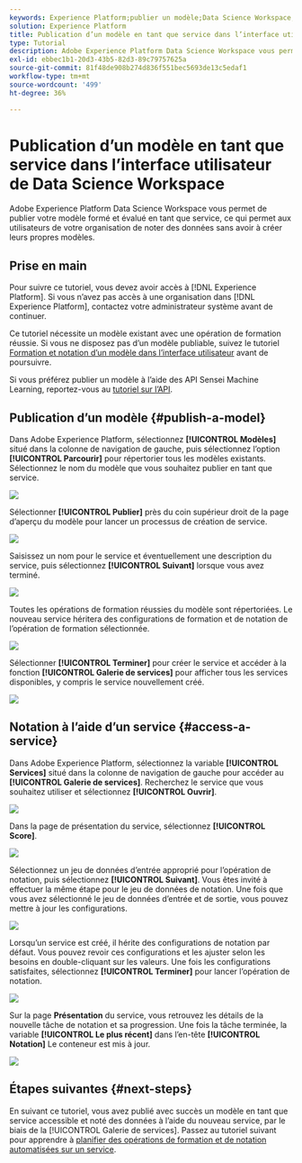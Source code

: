 ```yaml
---
keywords: Experience Platform;publier un modèle;Data Science Workspace;rubriques les plus consultées;noter un service
solution: Experience Platform
title: Publication d’un modèle en tant que service dans l’interface utilisateur de Data Science Workspace
type: Tutorial
description: Adobe Experience Platform Data Science Workspace vous permet de publier votre modèle formé et évalué en tant que service, ce qui permet aux utilisateurs de votre organisation de noter des données sans avoir à créer leurs propres modèles.
exl-id: ebbec1b1-20d3-43b5-82d3-89c79757625a
source-git-commit: 81f48de908b274d836f551bec5693de13c5edaf1
workflow-type: tm+mt
source-wordcount: '499'
ht-degree: 36%

---
```


# Publication d’un modèle en tant que service dans l’interface utilisateur de Data Science Workspace

Adobe Experience Platform Data Science Workspace vous permet de publier votre modèle formé et évalué en tant que service, ce qui permet aux utilisateurs de votre organisation de noter des données sans avoir à créer leurs propres modèles.

## Prise en main

Pour suivre ce tutoriel, vous devez avoir accès à [!DNL Experience Platform]. Si vous n’avez pas accès à une organisation dans [!DNL Experience Platform], contactez votre administrateur système avant de continuer.

Ce tutoriel nécessite un modèle existant avec une opération de formation réussie. Si vous ne disposez pas d’un modèle publiable, suivez le tutoriel [Formation et notation d’un modèle dans l’interface utilisateur](./train-evaluate-model-ui.md) avant de poursuivre.

Si vous préférez publier un modèle à l’aide des API Sensei Machine Learning, reportez-vous au [tutoriel sur l’API](./publish-model-service-api.md).

## Publication d’un modèle {#publish-a-model}

Dans Adobe Experience Platform, sélectionnez **[!UICONTROL Modèles]** situé dans la colonne de navigation de gauche, puis sélectionnez l’option **[!UICONTROL Parcourir]** pour répertorier tous les modèles existants. Sélectionnez le nom du modèle que vous souhaitez publier en tant que service.

![](../images/models-recipes/publish-model/browse_model.png)

Sélectionner **[!UICONTROL Publier]** près du coin supérieur droit de la page d’aperçu du modèle pour lancer un processus de création de service.

![](../images/models-recipes/publish-model/view_training.png)

Saisissez un nom pour le service et éventuellement une description du service, puis sélectionnez **[!UICONTROL Suivant]** lorsque vous avez terminé.

![](../images/models-recipes/publish-model/configure_training.png)

Toutes les opérations de formation réussies du modèle sont répertoriées. Le nouveau service héritera des configurations de formation et de notation de l’opération de formation sélectionnée.

![](../images/models-recipes/publish-model/select_training_run.png)

Sélectionner **[!UICONTROL Terminer]** pour créer le service et accéder à la fonction **[!UICONTROL Galerie de services]** pour afficher tous les services disponibles, y compris le service nouvellement créé.

![](../images/models-recipes/publish-model/service_gallery.png)

## Notation à l’aide d’un service {#access-a-service}

Dans Adobe Experience Platform, sélectionnez la variable **[!UICONTROL Services]** situé dans la colonne de navigation de gauche pour accéder au **[!UICONTROL Galerie de services]**. Recherchez le service que vous souhaitez utiliser et sélectionnez **[!UICONTROL Ouvrir]**.

![](../images/models-recipes/publish-model/open_service.png)

Dans la page de présentation du service, sélectionnez **[!UICONTROL Score]**.

![](../images/models-recipes/publish-model/score_service.png)

Sélectionnez un jeu de données d’entrée approprié pour l’opération de notation, puis sélectionnez **[!UICONTROL Suivant]**. Vous êtes invité à effectuer la même étape pour le jeu de données de notation. Une fois que vous avez sélectionné le jeu de données d’entrée et de sortie, vous pouvez mettre à jour les configurations.

![](../images/models-recipes/publish-model/select_datasets.png)

Lorsqu’un service est créé, il hérite des configurations de notation par défaut. Vous pouvez revoir ces configurations et les ajuster selon les besoins en double-cliquant sur les valeurs. Une fois les configurations satisfaites, sélectionnez **[!UICONTROL Terminer]** pour lancer l’opération de notation.

![](../images/models-recipes/publish-model/scoring_configs.png)

Sur la page **Présentation** du service, vous retrouvez les détails de la nouvelle tâche de notation et sa progression. Une fois la tâche terminée, la variable **[!UICONTROL Le plus récent]** dans l’en-tête **[!UICONTROL Notation]** Le conteneur est mis à jour.

![](../images/models-recipes/publish-model/pending_scoring.png)

## Étapes suivantes {#next-steps}

En suivant ce tutoriel, vous avez publié avec succès un modèle en tant que service accessible et noté des données à l’aide du nouveau service, par le biais de la [!UICONTROL Galerie de services]. Passez au tutoriel suivant pour apprendre à [planifier des opérations de formation et de notation automatisées sur un service](./schedule-models-ui.md).

